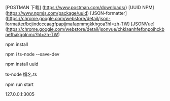 <!-- 安裝環境 -->
[POSTMAN 下載] (https://www.postman.com/downloads/)
[UUID NPM] (https://www.npmjs.com/package/uuid)
[JSON-formatter] (https://chrome.google.com/webstore/detail/json-formatter/bcjindcccaagfpapjjmafapmmgkkhgoa?hl=zh-TW)
[JSONVue] (https://chrome.google.com/webstore/detail/jsonvue/chklaanhfefbnpoihckbnefhakgolnmc?hl=zh-TW)

<!-- 建立環境 -->
npm install

<!-- 套件 -->
npm i ts-node --save-dev

npm install uuid

<!-- 執行檔案 -->
ts-node 檔名.ts
<!-- 執行檔案 記得改檔名 -->
npm run start

<!-- 執行瀏覽網站 -->
127.0.0.1:3005